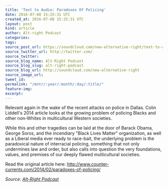 ```yaml
---
title: 'Text to Audio: Paradoxes Of Policing'
date: 2016-07-08 15:25:31 UTC
created_at: 2016-07-08 15:25:31 UTC
layout: post
kind: article
author: Alt-right Podcast
categories: 
tags: 
source_post_url: https://soundcloud.com/new-alternative-right/text-to-audio-paradoxes-of-policing
source_twitter_url: http://twitter.com/
source_twitter: 
source_blog_name: Alt-Right Podcast
source_blog_slug: alt-right-podcast
source_blog_url: http://soundcloud.com/new-alternative-right
source_image_url: 
tweet_id: 
permalink: "/mntr/:year/:month/:day/:title/"
feature-img: 
excerpt: 
---
```

Relevant again in the wake of the recent attacks on police in Dallas. Colin Liddell's 2014 article looks at the growing problem of policing Blacks and other non-Whites in multicultural Western societies. 

While this and other tragedies can be laid at the door of Barack Obama, George Soros, and the incendiary "Black Lives Matter" organization, as well as a Liberal media ever ready to race-bait, the underlying problem is the paradoxical nature of interracial policing, something that not only undermines law and order, but also calls into question the very foundations, values, and premises of our deeply flawed multicultural societies. 

Read the original article here:  http://www.counter-currents.com/2014/02/paradoxes-of-policing/<div class="">
    <i>Source: <a href="http://soundcloud.com/new-alternative-right">Alt-Right Podcast</a></i>
</div>
